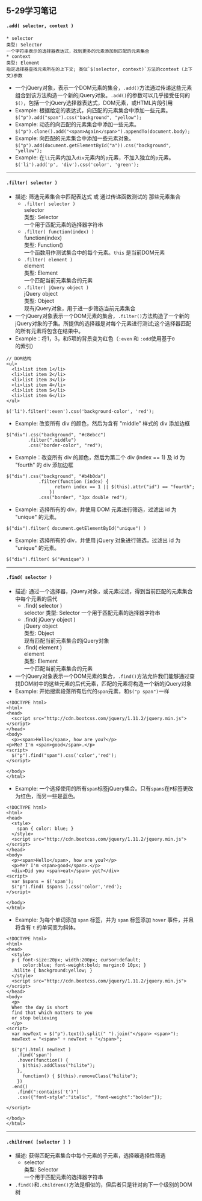 ## 5-29学习笔记
#### `.add( selector, context )`
	* selector  
	类型: Selector  
	一个字符串表示的选择器表达式，找到更多的元素添加到匹配的元素集合
	* context  
	类型: Element  
	指定选择器查找元素所在的上下文; 类似`$(selector, context)`方法的context（上下文)参数
* 一个jQuery对象，表示一个DOM元素的集合，`.add()`方法通过传递这些元素组合到该方法构造一个新的jQuery对象。`.add()`的参数可以几乎接受任何的`$()`，包括一个jQuery选择器表达式，DOM元素，或HTML片段引用
* Example: 根据给定的表达式，向匹配的元素集合中添加一些元素。  
`$("p").add("span").css("background", "yellow");`
* Example: 动态的向匹配的元素集合中添加一些元素。  
`$("p").clone().add("<span>Again</span>").appendTo(document.body);`
* Example: 向匹配的元素集合中添加一些元素对象。  
`$("p").add(document.getElementById("a")).css("background", "yellow");`
* Example: 在`li`元素内加入`div`元素内的`p`元素，不加入独立的`p`元素。  
`$('li').add('p', 'div').css('color', 'green');`

---------------

#### `.filter( selector )`
* 描述: 筛选元素集合中匹配表达式 或 通过传递函数测试的 那些元素集合
	* `.filter( selector )`  
	selector  
	类型: Selector  
	一个用于匹配元素的选择器字符串
	* `.filter( function(index) )`  
	function(index)  
	类型: Function()  
	一个函数用作测试集合中的每个元素。`this` 是当前DOM元素
	* `.filter( element )`  
	element  
	类型: Element  
	一个匹配当前元素集合的元素
	* `.filter( jQuery object )`  
	jQuery object  
	类型: Object  
	现有jQuery对象，用于进一步筛选当前元素集合
* 一个jQuery对象表示一个DOM元素的集合，`.filter()`方法构造了一个新的jQuery对象的子集。所提供的选择器是对每个元素进行测试;这个选择器匹配的所有元素将包含在结果中。
* Example：将1，3，和5项的背景变为红色（`:even` 和 `:odd`使用基于`0`的索引）
```
// DOM结构
<ul>
  <li>list item 1</li>
  <li>list item 2</li>
  <li>list item 3</li>
  <li>list item 4</li>
  <li>list item 5</li>
  <li>list item 6</li>
</ul>

$('li').filter(':even').css('background-color', 'red');
```
* Example: 改变所有 div 的颜色，然后为含有 "middle" 样式的 div 添加边框
```
$("div").css("background", "#c8ebcc")
        .filter(".middle")
        .css("border-color", "red");
```
* Example：改变所有 div 的颜色，然后为第二个 div (index == 1) 及 id 为 "fourth" 的 div 添加边框
```
$("div").css("background", "#b4b0da")
            .filter(function (index) {
                  return index == 1 || $(this).attr("id") == "fourth";
                })
            .css("border", "3px double red");
```
* Example: 选择所有的 div，并使用 DOM 元素进行筛选，过滤出 id 为 "unique" 的元素。
```
$("div").filter( document.getElementById("unique") )            
```
* Example: 选择所有的 div，并使用 jQuery 对象进行筛选，过滤出 id 为 "unique" 的元素。
```
$("div").filter( $("#unique") )
```

------------

#### `.find( selector )`
* 描述: 通过一个选择器，jQuery对象，或元素过滤，得到当前匹配的元素集合中每个元素的后代
	* .find( selector )  
	selector
	类型: Selector
	一个用于匹配元素的选择器字符串
	* .find( jQuery object )  
	jQuery object  
	类型: Object  
	现有匹配当前元素集合的jQuery对象
	* .find( element )  
	element  
	类型: Element  
	一个匹配当前元素集合的元素
* 一个jQuery对象表示一个DOM元素的集合，`.find()`方法允许我们能够通过查找DOM树中的这些元素的后代元素，匹配的元素将构造一个新的jQuery对象
* Example: 开始搜索段落所有后代的`span`元素，和`$("p span")`一样
```
<!DOCTYPE html>
<html>
<head>
  <script src="http://cdn.bootcss.com/jquery/1.11.2/jquery.min.js"></script>
</head>
<body>
  <p><span>Hello</span>, how are you?</p>
<p>Me? I'm <span>good</span>.</p>
<script>
  $("p").find("span").css('color','red');
</script>
 
</body>
</html>
```
* Example: 一个选择使用的所有`span`标签jQuery集合。只有`spans`在`P`标签更改为红色，而另一些是蓝色。
```
<!DOCTYPE html>
<html>
<head>
  <style>
    span { color: blue; }
  </style>
  <script src="http://cdn.bootcss.com/jquery/1.11.2/jquery.min.js"></script>
</head>
<body>
  <p><span>Hello</span>, how are you?</p>
  <p>Me? I'm <span>good</span>.</p>
  <div>Did you <span>eat</span> yet?</div>
<script>
  var $spans = $('span');
  $("p").find( $spans ).css('color','red');
</script>
 
</body>
</html>
```
* Example: 为每个单词添加 `span` 标签，并为 `span` 标签添加 `hover` 事件，并且将含有 `t` 的单词变为斜体。
```
<!DOCTYPE html>
<html>
<head>
  <style>
  p { font-size:20px; width:200px; cursor:default; 
      color:blue; font-weight:bold; margin:0 10px; }
  .hilite { background:yellow; }
  </style>
  <script src="http://cdn.bootcss.com/jquery/1.11.2/jquery.min.js"></script>
</head>
<body>
  <p>
  When the day is short
  find that which matters to you
  or stop believing
  </p>
<script>
  var newText = $("p").text().split(" ").join("</span> <span>");
  newText = "<span>" + newText + "</span>";
 
  $("p").html( newText )
    .find('span')
    .hover(function() { 
      $(this).addClass("hilite"); 
    },
      function() { $(this).removeClass("hilite"); 
    })
  .end()
    .find(":contains('t')")
    .css({"font-style":"italic", "font-weight":"bolder"});
 
</script>
 
</body>
</html>
```

------------

#### `.children( [selector ] )`
* 描述: 获得匹配元素集合中每个元素的子元素，选择器选择性筛选
	* selector  
	类型: Selector  
	一个用于匹配元素的选择器字符串
* `.find()`和`.children()`方法是相似的，但后者只是针对向下一个级别的DOM树